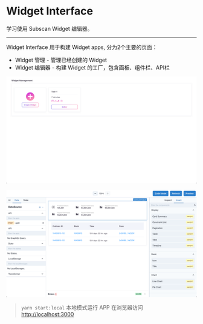# Widget Interface

学习使用 Subscan Widget 编辑器。

---

Widget Interface 用于构建 Widget apps, 分为2个主要的页面：

- Widget 管理 - 管理已经创建的 Widget
- Widget 编辑器 - 构建 Widget 的工厂，包含画板、组件栏、API栏

![Widget Management](../assets/images/widget-management.png "Widget Management")

![Widget Editor](../assets/images/widget-editor.png "Widget Editor")

> `yarn start:local` 本地模式运行 APP
在浏览器访问 <http://localhost:3000>
